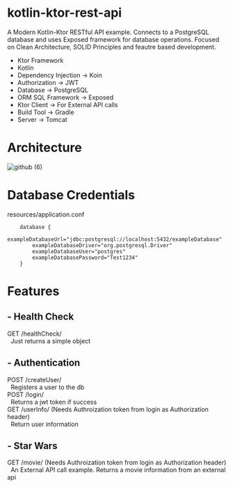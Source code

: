 # kotlin-ktor-rest-api
A Modern Kotlin-Ktor RESTful API example. Connects to a PostgreSQL database and uses Exposed framework for database operations. Focused on Clean Architecture, SOLID Principles and feautre based development.

- Ktor Framework
- Kotlin
- Dependency Injection -> Koin
- Authorization -> JWT
- Database -> PostgreSQL
- ORM SQL Framework -> Exposed
- Ktor Client -> For External API calls
- Build Tool -> Gradle
- Server -> Tomcat

# Architecture
![github (6)](https://user-images.githubusercontent.com/86873858/131125468-99d372c5-2b55-473b-9f12-0fbd2c7e9bf7.png)

# Database Credentials
resources/application.conf
```
    database {
        exampleDatabaseUrl="jdbc:postgresql://localhost:5432/exampleDatabase"
        exampleDatabaseDriver="org.postgresql.Driver"
        exampleDatabaseUser="postgres"
        exampleDatabasePassword="Test1234"
    }
```
# Features
## - Health Check
GET /healthCheck/</br>
 &nbsp; Just returns a simple object</br>
## - Authentication
POST /createUser/</br>
 &nbsp; Registers a user to the db</br>
POST /login/</br>
 &nbsp; Returns a jwt token if success</br>
GET /userInfo/ (Needs Authroization token from login as Authorization header)</br>
 &nbsp; Return user information</br>
## - Star Wars
GET /movie/ (Needs Authroization token from login as Authorization header)</br>
 &nbsp; An External API call example. Returns a movie information from an external api
